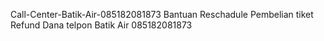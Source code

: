 Call-Center-Batik-Air-085182081873
Bantuan Reschadule Pembelian tiket Refund Dana telpon Batik Air 085182081873
